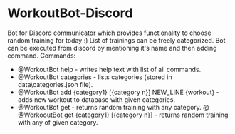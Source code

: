 # WorkoutBot-Discord

Bot for Discord communicator which provides functionality to choose random training for today :) List of trainings can be freely categorized. Bot can be executed from discord by mentioning it's name and then adding command.
Commands:
* @WorkoutBot help - writes help text with list of all commands.
* @WorkoutBot categories - lists categories (stored in data\categories.json file).
* @WorkoutBot add {category1} [{category n}] NEW_LINE {workout} - adds new workout to database with given categories.
* @WorkoutBot get - returns random training with any category.
@ @WorkooutBot get {category1} [{category n}] - returns random training with any of given category.